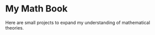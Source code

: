 # My Math Book

Here are small projects to expand my understanding of mathematical theories.

```{tableofcontents}
```
